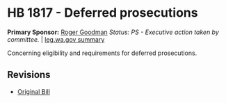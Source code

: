 # HB 1817 - Deferred prosecutions
**Primary Sponsor:** [Roger Goodman](/person/leg/roger.goodman.md)
*Status: PS - Executive action taken by committee.* | [leg.wa.gov summary](https://app.leg.wa.gov/billsummary?BillNumber=1817&Year=2021)

Concerning eligibility and requirements for deferred prosecutions.

## Revisions
* [Original Bill](1/)